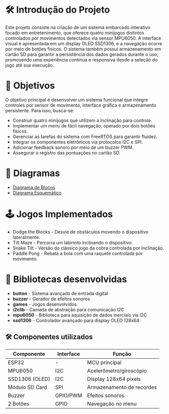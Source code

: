 # 🛠 Introdução do Projeto

Este projeto consiste na criação de um sistema embarcado interativo focado em entretenimento, que oferece quatro minijogos distintos controlados por movimentos detectados via sensor MPU6050. A interface visual é apresentada em um display OLED SSD1306, e a navegação ocorre por meio de botões físicos. O sistema também possui armazenamento em cartão SD para garantir a persistência dos dados gerados durante o uso, promovendo uma experiência contínua e responsiva desde a seleção do jogo até sua execução.

# 🎯 Objetivos

O objetivo principal é desenvolver um sistema funcional que integre controles por sensor de movimento, interface gráfica e armazenamento persistente. Para isso, busca-se:
- Construir quatro minijogos que utilizem a inclinação para controle.
- Implementar um menu de fácil navegação, operado por dois botões físicos.
- Gerenciar as tarefas do sistema com FreeRTOS para garantir fluidez.
- Integrar os componentes eletrônicos via protocolos I2C e SPI.
- Adicionar feedback sonoro por meio de um buzzer PWM.
- Assegurar o registro das pontuações no cartão SD.

# 🚀 Diagramas

- [Diagrama de Blocos](https://github.com/GislanyDias/ProjetoEmbarcados/blob/main/diagramas/diagrama-blocos.pdf)
- [Diagrama Esquemático](https://github.com/GislanyDias/ProjetoEmbarcados/blob/main/diagramas/Schematic.pdf)


# 🕹️ Jogos Implementados

- Dodge the Blocks - Desvie de obstáculos movendo o dispositivo lateralmente.
- Tilt Maze - Percorra um labirinto inclinando o dispositivo.
- Snake Tilt - Versão do clássico jogo da cobra controlada por inclinação.
- Paddle Pong - Rebata a bola com uma raquete controlada por movimento.


# 📁 Bibliotecas desenvolvidas

- **button** - Sistema avançado de entrada digital
- **buzzer** - Gerador de efeitos sonoros
- **games** - Jogos desenvolvidos
- **i2clib** - Camada de abstração para comunicação I2C
- **mpu6050** - Biblioteca para aquisição de dados inerciais via I2C
- **ssd1306** - Controlador avançado para display OLED 128x64


## 🛠️ Componentes utilizados
| Componente       | Interface | Função                                |
|------------------|-----------|---------------------------------------|
| ESP32            | -         | MCU principal                         |
| MPU6050          | I2C       | Acelerômetro/giroscópio               |
| SSD1306 (OLED)   | I2C       | Display 128x64 pixels                 |
| Módulo SD Card   | SPI       | Armazenamento de recordes             |
| Buzzer           | GPIO/PWM  | Efeitos sonoros                       |
| 2 Botões         | GPIO      | Navegação no menu                     |
